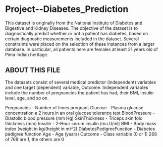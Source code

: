 # Project--Diabetes_Prediction

This dataset is originally from the National Institute of Diabetes and Digestive and Kidney Diseases. The objective of the dataset is to diagnostically predict whether or not a patient has diabetes, based on certain diagnostic measurements included in the dataset. Several constraints were placed on the selection of these instances from a larger database. In particular, all patients here are females at least 21 years old of Pima Indian heritage.


## ABOUT THIS FILE
The datasets consist of several medical predictor (independent) variables and one target (dependent) variable, Outcome. Independent variables include the number of pregnancies the patient has had, their BMI, insulin level, age, and so on.

Pregnancies - Number of times pregnant
Glucose - Plasma glucose concentration a 2 hours in an oral glucose tolerance test
BloodPressure - Diastolic blood pressure (mm Hg)
SkinThickness - Triceps skin fold thickness (mm)
Insulin - 2-Hour serum insulin (mu U/ml)
BMI - Body mass index (weight in kg/(height in m)^2)
DiabetesPedigreeFunction - Diabetes pedigree function
Age - Age (years)
Outcome - Class variable (0 or 1) 268 of 768 are 1, the others are 0

